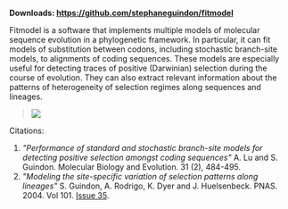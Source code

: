 **Downloads: https://github.com/stephaneguindon/fitmodel**

Fitmodel is a software that implements multiple models of molecular sequence evolution in a phylogenetic framework. In particular, it can fit models of substitution between codons, including stochastic branch-site models, to alignments of coding sequences. These models are especially useful for detecting traces of positive (Darwinian) selection during the course of evolution. They can also extract relevant information about the patterns of heterogeneity of selection regimes along sequences and lineages.

> [![](http://fitmodel.googlecode.com/files/www.gif)](http://code.google.com/)

Citations:

  1. _"Performance of standard and stochastic branch-site models for detecting positive selection amongst coding sequences"_ A. Lu and S. Guindon. Molecular Biology and Evolution. 31 (2), 484-495.
  1. _"Modeling the site-specific variation of selection patterns along lineages"_ S. Guindon, A. Rodrigo, K. Dyer and J. Huelsenbeck. PNAS. 2004. Vol 101. [Issue 35](https://code.google.com/p/fitmodel/issues/detail?id=35).